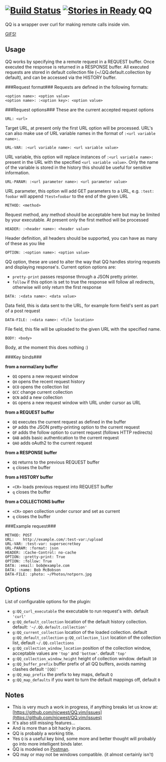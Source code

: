 [![Build Status](https://travis-ci.org/nicwest/QQ.vim.svg?branch=master)](https://travis-ci.org/nicwest/QQ.vim)
[![Stories in Ready](https://badge.waffle.io/nicwest/QQ.vim.png?label=ready&title=Ready)](https://waffle.io/nicwest/QQ.vim)
QQ
==

QQ is a wrapper over curl for making remote calls inside vim.

[GIFS!](GIFS.md)

Usage
-----

QQ works by specifying the a remote request in a REQUEST buffer. Once executed
the response is returned in a RESPONSE buffer. All executed requests are stored
in default collection file (~/.QQ.default.collection by default), and can be
accessed via the HISTORY buffer.

###Request format###
Requests are defined in the following formats:

```
<option name>: <option value> 
<option name>: :<option key>: <option value>
```

###Request options###
These are the current accepted request options

`URL: <url>`

Target URL, at present only the first URL option will be processed. URL's can
also make use of URL variable names in the format of `:<url variable name>:`.

`URL-VAR: :<url variable name>: <url variable value>`

URL variable, this option will replace instances of `:<url variable name>:`
present in the URL with the specified `<url variable value>`. Only the name of
the variable is stored in the history this should be useful for sensitive
information.

`URL-PARAM: :<url parameter name>: <url parameter value>`

URL parameter, this option will add GET parameters to a URL, e.g. 
`:test: foobar` will append `?test=foobar` to the end of the given URL

`METHOD: <method>`
 
Request method, any method should be acceptable here but may be limited by your
executable. At present only the first method will be processed

`HEADER: :<header name>: <header value>`

Header definition, all headers should be supported, you can have as many of
these as you like

`OPTION: :<option name>: <option value>`

QQ option, these are used to alter the way that QQ handles storing requests and
displaying response's. Current option options are:

* `pretty-print` passes response through a JSON pretty printer.
* `follow` if this option is set to true the response will follow all redirects,
  otherwise will only return the first response

`DATA: :<data name>: <data value>`

Data field, this is data sent to the URL, for example form field's sent as part
of a post request 

`DATA-FILE: :<data name>: <file location>`

File field, this file will be uploaded to the given URL with the specified name. 

`BODY: <body>`

Body, at the moment this does nothing :)

###Key binds###

**from a normal/any buffer**

* `QQ` opens a new request window
* `QH` opens the recent request history
* `QCO` opens the collection list
* `QCC` change current collection
* `QCN` add a new collection
* `QG` opens a new request window with URL under cursor as URL

**from a REQUEST buffer**

* `QQ` executes the current request as defined in the buffer
* `QP` adds the JSON pretty-printing option to the current request
* `QF` adds the follow option to current request (follows HTTP redirects)
* `QAB` adds basic authentication to the current request
* `QAO` adds oAuth2 to the current request

**from a RESPONSE buffer**

* `QQ` returns to the previous REQUEST buffer
* `q` closes the buffer

**from a HISTORY buffer**

* `<CR>` loads previous request into REQUEST buffer
* `q` closes the buffer

**from a COLLECTIONS buffer**

* `<CR>` open collection under cursor and set as current
* `q` closes the buffer

###Example request###

```
METHOD:	POST
URL:	http://example.com/:test-var:/upload
URL-VAR: :test-var: supersecretkey
URL-PARAM: :format: json
HEADER:	:Cache-Control: no-cache
OPTION:	:pretty-print: True
OPTION:	:follow: True
DATA: :email: bob@example.com
DATA: :name: Bob McBobson
DATA-FILE: :photo: ~/Photos/notporn.jpg
```

Options
-------

List of configurable options for the plugin:

* `g:QQ_curl_executable` the executable to run request's with. default `'curl'`
* `g:QQ_default_collection` location of the default history collection. default:
  `'~/.QQ.default.collection'`
* `g:QQ_current_collection` location of the loaded collection. default
  `g:QQ_default_collection`
  `g:QQ_collection_list` location of the collection list, default
  `~/.QQ.collections`
* `g:QQ_collection_window_location` position of the collection window,
   acceptable values are `'top'` and `'bottom'`. default `'top'`
* `g:QQ_collection_window_height` height of collection window. default `10`
* `g:QQ_buffer_prefix` buffer prefix of all QQ buffers, avoids naming clashes
   default `'[QQ]'`
* `g:QQ_map_prefix` the prefix to key maps, default `Q`
* `g:QQ_map_defaults` if you want to turn the default mappings off, default
  `0`
 
Notes
-----

* This is very much a work in progress, if anything breaks let us know at:
  [https://github.com/nicwest/QQ.vim/issues](https://github.com/nicwest/QQ.vim/issues)
* It's also still missing features...
* And is more than a bit hacky in places.
* QQ is probably a working title.
* Yes `Q` is a useful key bind, some more and better thought will probably go
  into more intelligent binds later.
* QQ is modeled on [Postman](http://www.getpostman.com/).
* QQ may or may not be windows compatible. (it almost certainly isn't)  
